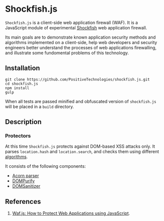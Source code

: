 # Shockfish.js

`Shockfish.js` is a client-side web application firewall (WAF).
It is a JavaScript module of experimental [Shockfish](https://github.com/PositiveTechnologies/shockfish) web application firewall.

Its main goals are to demonstrate known application security methods and algorithms implemented on a client-side,
help web developers and security engineers better understand the processes of web applications firewalling,
and illustrate some fundomental problems of this technology.

## Installation

```
git clone https://github.com/PositiveTechnologies/shockfish.js.git
cd shockfish.js
npm install
gulp
```

When all tests are passed minified and obfuscated version of `shockfish.js` will be placed in a `build` directory.

## Description

### Protectors

At this time `Shockfish.js` protects against DOM-based XSS attacks only.
It parses `location.hash` and `location.search`, and checks them using different [algorithms](http://www.slideshare.net/DenisKolegov/wafjs-how-to-protect-web-applications-using-javascript).

It consists of the following components:

* [Acorn parser](https://github.com/ternjs/acorn)
* [DOMPurify](https://github.com/cure53/DOMPurify)
* [DOMSanitizer](https://github.com/PositiveTechnologies/DOMSanitizer)

## References
1. [Waf.js: How to Protect Web Applications using JavaScript](http://www.slideshare.net/DenisKolegov/wafjs-how-to-protect-web-applications-using-javascript).
